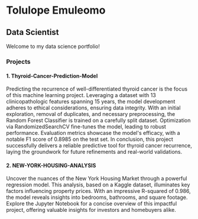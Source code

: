 # Tolulope Emuleomo
## Data Scientist

Welcome to my data science portfolio!

### Projects
#### 1. Thyroid-Cancer-Prediction-Model
Predicting the recurrence of well-differentiated thyroid cancer is the focus of this machine learning project. Leveraging a dataset with 13 clinicopathologic features spanning 15 years, the model development adheres to ethical considerations, ensuring data integrity. With an initial exploration, removal of duplicates, and necessary preprocessing, the Random Forest Classifier is trained on a carefully split dataset. Optimization via RandomizedSearchCV fine-tunes the model, leading to robust performance. Evaluation metrics showcase the model's efficacy, with a notable F1 score of 0.8985 on the test set. In conclusion, this project successfully delivers a reliable predictive tool for thyroid cancer recurrence, laying the groundwork for future refinements and real-world validations.

#### 2. NEW-YORK-HOUSING-ANALYSIS
Uncover the nuances of the New York Housing Market through a powerful regression model. This analysis, based on a Kaggle dataset, illuminates key factors influencing property prices. With an impressive R-squared of 0.986, the model reveals insights into bedrooms, bathrooms, and square footage. Explore the Jupyter Notebook for a concise overview of this impactful project, offering valuable insights for investors and homebuyers alike.
